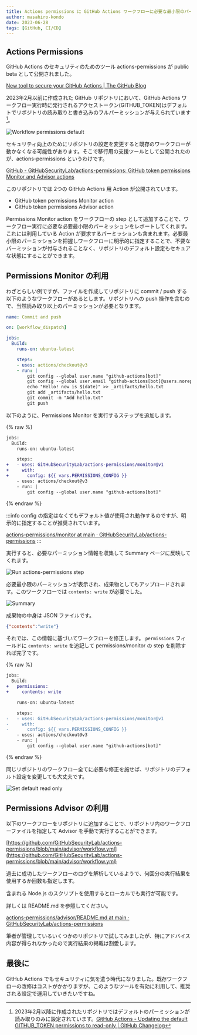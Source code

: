 ```yaml
---
title: Actions permissions に GitHub Actions ワークフローに必要な最小限のパーミッションを教えてもらう
author: masahiro-kondo
date: 2023-06-28
tags: [GitHub, CI/CD]
---
```


## Actions Permissions

GitHub Actions のセキュリティのためのツール actions-permissions が public beta として公開されました。

[New tool to secure your GitHub Actions | The GitHub Blog](https://github.blog/2023-06-26-new-tool-to-secure-your-github-actions/)

2023年2月以前に作成された GitHub リポジトリにおいて、GitHub Actions ワークフロー実行時に発行されるアクセストークン(GITHUB_TOKEN)はデフォルトでリポジトリの読み取りと書き込みのフルパーミッションが与えられています[^1]。

![Workflow permissions default](https://i.gyazo.com/7a8efa6393ff2b0545ab7ae9db80e167.png)

[^1]: 2023年2月以降に作成されたリポジトリではデフォルトのパーミッションが読み取りのみに設定されています。[GitHub Actions - Updating the default GITHUB_TOKEN permissions to read-only | GitHub Changelog](https://github.blog/changelog/2023-02-02-github-actions-updating-the-default-github_token-permissions-to-read-only/)

セキュリティ向上のためにリポジトリの設定を変更すると既存のワークフローが動かなくなる可能性があります。そこで移行用の支援ツールとして公開されたのが、actions-permissions というわけです。

[GitHub - GitHubSecurityLab/actions-permissions: GitHub token permissions Monitor and Advisor actions](https://github.com/GitHubSecurityLab/actions-permissions)

このリポジトリでは 2つの GitHub Actions 用 Action が公開されています。

- GitHub token permissions Monitor action
- GitHub token permissions Advisor action

Permissions Monitor action をワークフローの step として追加することで、ワークフロー実行に必要な必要最小限のパーミッションをレポートしてくれます。これには利用している Action が要求するパーミッションも含まれます。必要最小限のパーミッションを把握しワークフローに明示的に指定することで、不要なパーミッションが付与されることなく、リポジトリのデフォルト設定もセキュアな状態にすることができます。

## Permissions Monitor の利用
わざとらしい例ですが、ファイルを作成してリポジトリに commit / push する以下のようなワークフローがあるとします。リポジトリへの push 操作を含むので、当然読み取り以上のパーミッションが必要となります。

```yaml
name: Commit and push

on: [workflow_dispatch]

jobs:
  Build:
    runs-on: ubuntu-latest

    steps:
    - uses: actions/checkout@v3
    - run: |
        git config --global user.name "github-actions[bot]"
        git config --global user.email "github-actions[bot]@users.noreply.github.com"
        echo "Hello! now is $(date)" >> _artifacts/hello.txt
        git add _artifacts/hello.txt
        git commit -m "Add hello.txt"
        git push
```

以下のように、Permissions Monitor を実行するステップを追加します。

{% raw %}
```diff
jobs:
  Build:
    runs-on: ubuntu-latest

    steps:
+   - uses: GitHubSecurityLab/actions-permissions/monitor@v1
+     with:
+       config: ${{ vars.PERMISSIONS_CONFIG }}
    - uses: actions/checkout@v3
    - run: |
        git config --global user.name "github-actions[bot]"
```
{% endraw %}

:::info
config の指定はなくてもデフォルト値が使用され動作するのですが、明示的に指定することが推奨されています。

[actions-permissions/monitor at main · GitHubSecurityLab/actions-permissions](https://github.com/GitHubSecurityLab/actions-permissions/tree/main/monitor#configuration)
:::

実行すると、必要なパーミッション情報を収集して Summary ページに反映してくれます。

![Run actions-permissions step](https://i.gyazo.com/3fdc3a5c2bcfffbbfc5af0d8793d49ab.png)


必要最小限のパーミッションが表示され、成果物としてもアップロードされます。このワークフローでは `contents: write` が必要でした。

![Summary](https://i.gyazo.com/3287966f53df89905a2df115417a4f70.png)

成果物の中身は JSON ファイルです。
```json
{"contents":"write"}
```

それでは、この情報に基づいてワークフローを修正します。
`permissions` フィールドに `contents: write` を追記して permissions/monitor の step を削除すれば完了です。

{% raw %}
```diff
jobs:
  Build:
+   permissions:
+     contents: write

    runs-on: ubuntu-latest

    steps:
-   - uses: GitHubSecurityLab/actions-permissions/monitor@v1
-     with:
-       config: ${{ vars.PERMISSIONS_CONFIG }}
    - uses: actions/checkout@v3
    - run: |
        git config --global user.name "github-actions[bot]"
```
{% endraw %}

同じリポジトリのワークフロー全てに必要な修正を施せば、リポジトリのデフォルト設定を変更しても大丈夫です。

![Set default read only](https://i.gyazo.com/69a8eddfa10453ef44574abec0aba9ea.png)

## Permissions Advisor の利用
以下のワークフローをリポジトリに追加することで、リポジトリ内のワークフローファイルを指定して Advisor を手動で実行することができます。

[https://github.com/GitHubSecurityLab/actions-permissions/blob/main/advisor/workflow.yml](https://github.com/GitHubSecurityLab/actions-permissions/blob/main/advisor/workflow.yml)

過去に成功したワークフローのログを解析しているようで、何回分の実行結果を使用するか回数も指定します。

含まれる Node.js のスクリプトを使用するとローカルでも実行が可能です。

詳しくは README.md を参照してください。

[actions-permissions/advisor/README.md at main · GitHubSecurityLab/actions-permissions](https://github.com/GitHubSecurityLab/actions-permissions/blob/main/advisor/README.md)

筆者が管理しているいくつかのリポジトリで試してみましたが、特にアドバイス内容が得られなかったので実行結果の掲載は割愛します。

## 最後に
GitHub Actions でもセキュリティに気を遣う時代になりました。既存ワークフローの改修はコストがかかりますが、このようなツールを有効に利用して、推奨される設定で運用していきたいですね。
